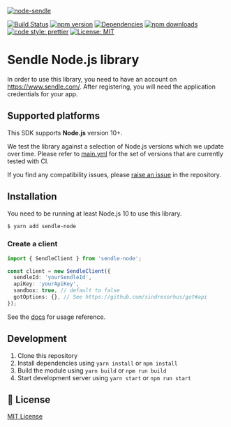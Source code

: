 [![node-sendle](https://user-images.githubusercontent.com/2362138/116803978-9a5d1880-ab5e-11eb-881f-b5497f35f51c.png)](https://sendle-node.vercel.app/)

[![Build Status](https://github.com/gomah/sendle-node/workflows/CI/badge.svg)](https://github.com/gomah/sendle-node/actions?query=workflow%3ACI+branch%3Amain)
[![npm version][npm-version-src]][npm-version-href]
[![Dependencies][david-dm-src]][david-dm-href]
[![npm downloads][npm-downloads-src]][npm-downloads-href]
[![code style: prettier](https://img.shields.io/badge/code_style-prettier-1a2b34.svg?style=flat-square)](https://prettier.io)
[![License: MIT](https://img.shields.io/badge/License-MIT-black.svg?style=flat-square)](https://opensource.org/licenses/MIT)

# Sendle Node.js library

In order to use this library, you need to have an account on <https://www.sendle.com/>. After registering, you will need the application credentials for your app.

## Supported platforms

This SDK supports **Node.js** version 10+.

We test the library against a selection of Node.js versions which we update over time. Please refer to [main.yml](https://github.com/gomah/sendle-node/blob/main/.github/main.yml) for the set of versions that are currently tested with CI.

If you find any compatibility issues, please [raise an issue](https://github.com/gomah/sendle-node/issues/new) in the repository.

## Installation

You need to be running at least Node.js 10 to use this library.

```bash
$ yarn add sendle-node
```

### Create a client

```ts
import { SendleClient } from 'sendle-node';

const client = new SendleClient({
  sendleId: 'yourSendleId',
  apiKey: 'yourApiKey',
  sandbox: true, // default to false
  gotOptions: {}, // See https://github.com/sindresorhus/got#api
});
```

See the [docs](https://sendle-node.vercel.app) for usage reference.

## Development

1. Clone this repository
2. Install dependencies using `yarn install` or `npm install`
3. Build the module using `yarn build` or `npm run build`
4. Start development server using `yarn start` or `npm run start`

## 📑 License

[MIT License](./LICENSE)

<!-- Badges -->

[npm-version-src]: https://img.shields.io/npm/dt/sendle-node.svg?style=flat-square
[npm-version-href]: https://npmjs.com/package/sendle-node
[npm-downloads-src]: https://img.shields.io/npm/v/sendle-node/latest.svg?style=flat-square
[npm-downloads-href]: https://npmjs.com/package/sendle-node
[david-dm-src]: https://david-dm.org/gomah/sendle-node/status.svg?style=flat-square
[david-dm-href]: https://david-dm.org/gomah/sendle-node

